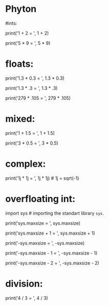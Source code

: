 # Phyton

#ints:

print('1 + 2 = ', 1 + 2)

print('5 * 9 = ', 5 * 9)

# floats:
print('1.3 * 0.3 = ', 1.3 * 0.3)

print('1.3 * .3 = ', 1.3 * .3)

print('279 * .105 = ', 279 * .105)

# mixed:
print('1 + 1.5 = ', 1 + 1.5)

print('3 * 0.5 = ', 3 * 0.5)

# complex:
print('1j * 1j = ', 1j * 1j)  # 1j = sqrt(-1)

# overfloating int:
import sys  # importing the standart library `sys`.

print('sys.maxsize = ', sys.maxsize)

print('sys.maxsize + 1 = ', sys.maxsize + 1)

print('-sys.maxsize = ', -sys.maxsize)

print('-sys.maxsize - 1 = ', -sys.maxsize - 1)

print('-sys.maxsize - 2 = ', -sys.maxsize - 2)

# division:
print('4 / 3 = ', 4 / 3)
